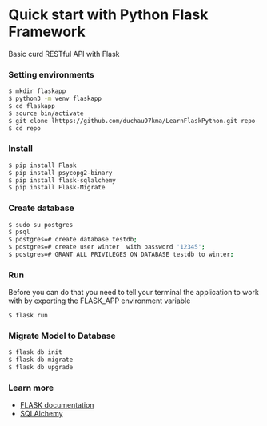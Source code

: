 # Quick start with Python Flask Framework
Basic curd RESTful API with Flask
### Setting environments
```sh
$ mkdir flaskapp
$ python3 -m venv flaskapp
$ cd flaskapp
$ source bin/activate
$ git clone lhttps://github.com/duchau97kma/LearnFlaskPython.git repo
$ cd repo
```
### Install
```sh
$ pip install Flask
$ pip install psycopg2-binary
$ pip install flask-sqlalchemy
$ pip install Flask-Migrate
```
### Create database
```sh
$ sudo su postgres
$ psql
$ postgres=# create database testdb;
$ postgres=# create user winter  with password '12345';
$ postgres=# GRANT ALL PRIVILEGES ON DATABASE testdb to winter;
```
### Run 
Before you can do that you need to tell your terminal the application to work with by exporting the FLASK_APP environment variable

```sh
$ flask run
```
### Migrate Model to Database
```sh
$ flask db init 
$ flask db migrate 
$ flask db upgrade
```
### Learn more
  - [FLASK documentation](https://flask.palletsprojects.com/en/1.1.x/)
  - [SQLAlchemy](https://docs.sqlalchemy.org/en/13/orm/tutorial.html)
